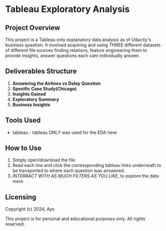 # Tableau Exploratory Analysis

## Project Overview

This project is a Tableau only explanatory data analysis as of Udacity's business question. It involved acquiring and using THREE different datasets of different file sources finding relations, feature engineering them to provide insights, answer questions each cant individually answer.

## Deliverables Structure

1. **Answering the Airlines vs Delay Question**
2. **Specific Case Study(Chicago)**
3. **Insights Gained**
4. **Exploratory Summary**
5. **Business Insights**


## Tools Used
- tableau - tableau ONLY was used for the EDA here

## How to Use
1. Simply open/download the file
2. Read each line and click the corressponding tableau links underneath to be transported to where each question was answered.
3. *INTERRACT WITH AS MUCH FILTERS AS YOU LIKE*, to explore the data more


## Licensing 
Copyright (c) 2024, Ayo

This project is for personal and educational purposes only. All rights reserved.
